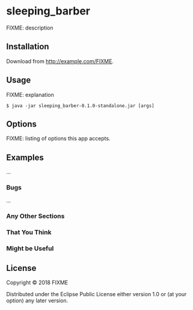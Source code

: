 # sleeping_barber

FIXME: description

## Installation

Download from http://example.com/FIXME.

## Usage

FIXME: explanation

    $ java -jar sleeping_barber-0.1.0-standalone.jar [args]

## Options

FIXME: listing of options this app accepts.

## Examples

...

### Bugs

...

### Any Other Sections
### That You Think
### Might be Useful

## License

Copyright © 2018 FIXME

Distributed under the Eclipse Public License either version 1.0 or (at
your option) any later version.
